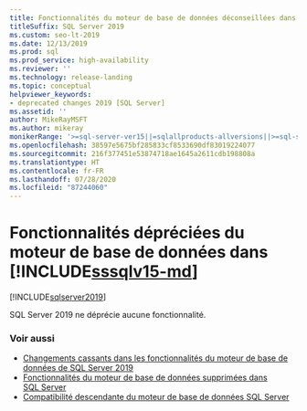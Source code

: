 ```yaml
---
title: Fonctionnalités du moteur de base de données déconseillées dans SQL Server 2019 | Microsoft Docs
titleSuffix: SQL Server 2019
ms.custom: seo-lt-2019
ms.date: 12/13/2019
ms.prod: sql
ms.prod_service: high-availability
ms.reviewer: ''
ms.technology: release-landing
ms.topic: conceptual
helpviewer_keywords:
- deprecated changes 2019 [SQL Server]
ms.assetid: ''
author: MikeRayMSFT
ms.author: mikeray
monikerRange: '>=sql-server-ver15||=sqlallproducts-allversions||>=sql-server-linux-ver15'
ms.openlocfilehash: 38597e5675bf285833cf8533690df83019224077
ms.sourcegitcommit: 216f377451e53874718ae1645a2611cdb198808a
ms.translationtype: HT
ms.contentlocale: fr-FR
ms.lasthandoff: 07/28/2020
ms.locfileid: "87244060"
---
```

# <a name="deprecated-database-engine-features-in-sssqlv15-md"></a>Fonctionnalités dépréciées du moteur de base de données dans [!INCLUDE[sssqlv15-md](../includes/sssqlv15-md.md)]

[!INCLUDE[sqlserver2019](../includes/applies-to-version/sqlserver2019.md)]

SQL Server 2019 ne déprécie aucune fonctionnalité.

### <a name="see-also"></a>Voir aussi

- [Changements cassants dans les fonctionnalités du moteur de base de données de SQL Server 2019](../database-engine/breaking-changes-to-database-engine-features-in-sql-server-version-15.md)
- [Fonctionnalités du moteur de base de données supprimées dans SQL Server](../database-engine/discontinued-database-engine-functionality-in-sql-server.md)
- [Compatibilité descendante du moteur de base de données SQL Server](../database-engine/sql-server-database-engine-backward-compatibility.md)